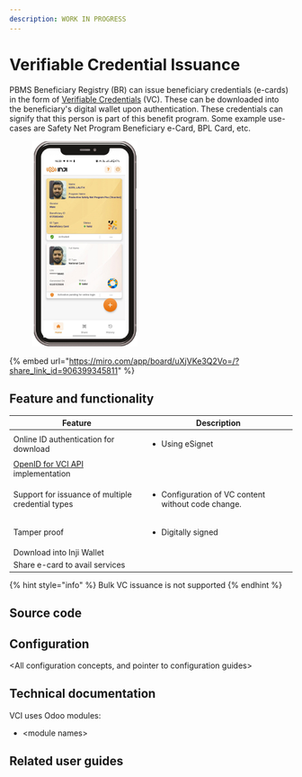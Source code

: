 ```yaml
---
description: WORK IN PROGRESS
---
```


# Verifiable Credential Issuance

PBMS Beneficiary Registry (BR) can issue beneficiary credentials (e-cards) in the form of [Verifiable Credentials](https://www.w3.org/TR/vc-data-model/) (VC). These can be downloaded into the beneficiary's digital wallet upon authentication. These credentials can signify that this person is part of this benefit program. Some example use-cases are  Safety Net Program Beneficiary e-Card, BPL Card, etc.



<figure><img src="../../../.gitbook/assets/beneficiary-e-card.jpg" alt="" width="188"><figcaption></figcaption></figure>

{% embed url="https://miro.com/app/board/uXjVKe3Q2Vo=/?share_link_id=906399345811" %}

## Feature and functionality

| Feature                                                                                                         | Description                                                         |
| --------------------------------------------------------------------------------------------------------------- | ------------------------------------------------------------------- |
| Online ID authentication for download                                                                           | <ul><li>Using eSignet</li></ul>                                     |
| [OpenID for VCI API](https://openid.net/specs/openid-4-verifiable-credential-issuance-1\_0.html) implementation |                                                                     |
| Support for issuance of multiple credential types                                                               | <ul><li>Configuration of VC content without code change. </li></ul> |
| Tamper proof                                                                                                    | <ul><li>Digitally signed</li></ul>                                  |
| Download into Inji Wallet                                                                                       |                                                                     |
| Share e-card to avail services                                                                                  |                                                                     |

{% hint style="info" %}
Bulk VC issuance is not supported&#x20;
{% endhint %}

## Source code

## Configuration

\<All configuration concepts, and pointer to configuration guides>

## Technical documentation

VCI uses Odoo modules:

* \<module names>

## Related user guides
